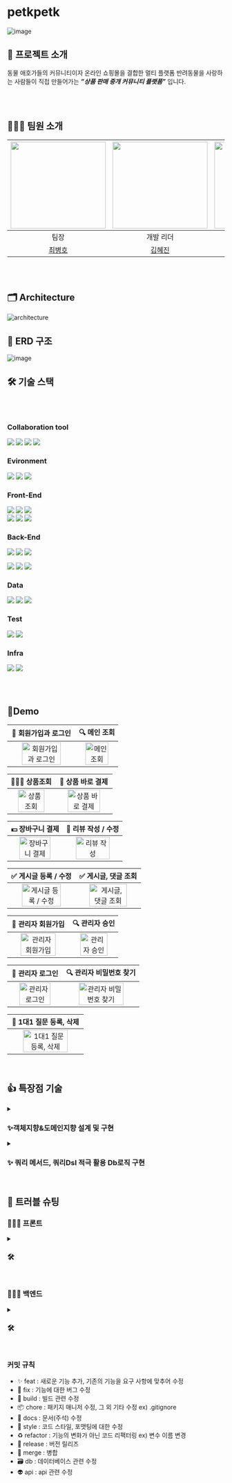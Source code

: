 # petkpetk

![image](https://github.com/10geukbok/petkpetk/assets/110523580/0655560e-a42d-47a7-9c98-2b4d0a9a6dff)

## 📎 프로젝트 소개
동물 애호가들의 커뮤니티이자	온라인 쇼핑몰을 결합한 멀티 플랫폼
반려동물을 사랑하는 사람들이 직접 만들어가는 ***”상품 판매 중개 커뮤니티 플랫폼”*** 입니다.


<br><br>
## 🧑‍🤝‍🧑 팀원 소개
| <img src = https://github.com/10geukbok/petkpetk/assets/110523580/10f82cea-b54b-412f-b3b0-8539b7c89498 width="220" height="200"> | <img src = https://github.com/10geukbok/petkpetk/assets/110523580/a3df8755-1820-4b9c-bf61-f12e3d51ac5e width="220" height="200"> | <img src = https://github.com/10geukbok/petkpetk/assets/110523580/f1012a67-2f37-4416-b518-4cce563c7eba width="220" height="200"> |  
|:------------------------------------------------------------------------------------------------------------------------------------------:|:-----------------------------------------------------------------------------------------------------------------------------------------:|:------------------------------------------------------------------------------------------------------------------------------------------:|
|                                                                 팀장                                                                 |                                                                 개발 리더                                                                 |                                                                  디자인 리더                                                                  |
|                                                     [최병호](https://github.com/renechoi)                                                     |                                                   [김혜진](https://github.com/hyejin0662)                                                    |                                                    [강예은](https://github.com/KangCuty)                                                     |

<br><br>

## 🗂️ Architecture
![architecture](https://github.com/10geukbok/petkpetk/assets/110523580/e16ec898-e71d-41d9-a503-f2427f075bda)


## 💾 ERD 구조
![image](https://github.com/10geukbok/petkpetk/assets/110523580/32983907-7282-4bb8-8b58-83c3b123dfed)


## 🛠️ 기술 스택

<br><br>

### Collaboration tool
<img src="https://img.shields.io/badge/Git-F05032?style=for-the-badge&logo=Git&logoColor=white"> <img src="https://img.shields.io/badge/notion-000000?style=for-the-badge&logo=notion&logoColor=white">
<img src="https://img.shields.io/badge/slack-4A154B?style=for-the-badge&logo=slack&logoColor=white">
<img src="https://img.shields.io/badge/GitHub-4A154B?style=for-the-badge&logo=GitHub&logoColor=white">
<br>

### Evironment
<img src="https://img.shields.io/badge/gradle-02303A?style=for-the-badge&logo=gradle&logoColor=white"> <img src="https://img.shields.io/badge/intellijidea-000000?style=for-the-badge&logo=intellijidea&logoColor=white"> <img src="https://img.shields.io/badge/visualstudiocode-007ACC?style=for-the-badge&logo=visualstudiocode&logoColor=white">
<br>


### Front-End
<img src="https://img.shields.io/badge/bootstrap-7952B3?style=for-the-badge&logo=bootstrap&logoColor=white"> <img src="https://img.shields.io/badge/thymeleaf-005F0F?style=for-the-badge&logo=thymeleaf&logoColor=white"> <img src="https://img.shields.io/badge/jquery-0769AD?style=for-the-badge&logo=jquery&logoColor=white"> 
<br>
<img src="https://img.shields.io/badge/html5-E34F26?style=for-the-badge&logo=html5&logoColor=white"> <img src="https://img.shields.io/badge/css-1572B6?style=for-the-badge&logo=css3&logoColor=white"> <img src="https://img.shields.io/badge/javascript-F7DF1E?style=for-the-badge&logo=javascript&logoColor=black">
<br>

### Back-End
<img src="https://img.shields.io/badge/java-007396?style=for-the-badge&logo=java&logoColor=white"> <img src="https://img.shields.io/badge/spring-6DB33F?style=for-the-badge&logo=spring&logoColor=white"> <img src="https://img.shields.io/badge/Spring boot-6DB33F?style=for-the-badge&logo=Spring boot&logoColor=black"> 
<br>

<img src="https://img.shields.io/badge/Spring Security-6DB33F?style=for-the-badge&logo=Spring Security&logoColor=black"> <img src="https://img.shields.io/badge/OAUTH2-EC1C24?style=for-the-badge&logo=Authy&logoColor=white"> <img src="https://img.shields.io/badge/redis-DC382D?style=for-the-badge&logo=redis&logoColor=white"> 
<br>







### Data
<img src="https://img.shields.io/badge/mysql-4479A1?style=for-the-badge&logo=mysql&logoColor=white"> <img src="https://img.shields.io/badge/Spring JPA-6DB33F?style=for-the-badge&logo=Spring JPA&logoColor=white"> <img src="https://img.shields.io/badge/querydsl-2599ED?style=for-the-badge&logo=querydsl&logoColor=white">
<br>

### Test
<img src="https://img.shields.io/badge/JUnit5-25A162?style=for-the-badge&logo=JUnit5&logoColor=white"> <img src="https://img.shields.io/badge/Mockito-008D62?style=for-the-badge&logo=Mockito&logoColor=white">
<br>

### Infra
 <img src="https://img.shields.io/badge/amazonaws-232F3E?style=for-the-badge&logo=amazonaws&logoColor=white"> <img src="https://img.shields.io/badge/GitHub Actions-2088FF?style=for-the-badge&logo=GitHub Actions&logoColor=white"></a> 


<br><br>

## 📱Demo
|                   🚀 회원가입과 로그인                  |                   🔍 메인 조회                  | 
| :----------------------------------------------------------: | :----------------------------------------------------------: | 
| <img src="https://github.com/10geukbok/petkpetk/assets/110523580/c03a371b-e99c-41c5-a9d4-81697f2ed2cd" alt="회원가입과 로그인" width=80%> | <img src="https://github.com/10geukbok/petkpetk/assets/110523580/b06fa9fa-37ed-4152-affb-e32b491b963b" alt="메인 조회" width=80%> | 

|                   🧑🏻‍💻 상품조회                  |                  🚀 상품 바로 결제                 | 
| :----------------------------------------------------------: | :----------------------------------------------------------: | 
| <img src="" alt="상품조회" width=80%> | <img src="https://github.com/10geukbok/petkpetk/assets/110523580/fdff50ef-562d-43bb-8744-969b0653e307" alt="상품 바로 결제" width=80%> | 

|                   💵 장바구니 결제              |                   📝 리뷰 작성 / 수정                | 
| :----------------------------------------------------------: | :----------------------------------------------------------: | 
| <img src="https://github.com/10geukbok/petkpetk/assets/110523580/9213dffc-56b8-42e6-9536-83b7525a37f9" alt="장바구니 결제" width=80%> | <img src="https://github.com/10geukbok/petkpetk/assets/110523580/4b3b01bb-e5fb-435e-a346-99aa7c5ceebb" alt="리뷰 작성" width=80%> | 


|                   ✅ 게시글 등록 / 수정                  |                  ✅ 게시글, 댓글 조회                 | 
| :----------------------------------------------------------: | :----------------------------------------------------------: | 
| <img src="" alt="게시글 등록 / 수정" width=80%> | <img src="https://github.com/10geukbok/petkpetk/assets/110523580/fa3acf24-44f8-4bc8-ac16-761778cc7590" alt="게시글, 댓글 조회" width=80%> | 


|                   🚀 관리자 회원가입                  |                   🔍 관리자 승인                  | 
| :----------------------------------------------------------: | :----------------------------------------------------------: | 
| <img src="" alt="관리자 회원가입" width=80%> | <img src="https://github.com/10geukbok/petkpetk/assets/110523580/e0809fae-2b45-4f0c-8e70-e8cdee259a82" alt="관리자 승인" width=80%> | 


|                   🚀 관리자 로그인                  |                   🔍 관리자 비밀번호 찾기                  | 
| :----------------------------------------------------------: | :----------------------------------------------------------: | 
| <img src="https://github.com/10geukbok/petkpetk/assets/110523580/cdb855b9-7ffc-4b8e-a9f6-0295e3e22eeb" alt="관리자 로그인" width=80%> | <img src="https://github.com/10geukbok/petkpetk/assets/110523580/133a96ea-6c61-4ee1-86d6-133d1328071c" alt="관리자 비밀번호 찾기" width=80%> | 

|                   🚀 1대1 질문 등록, 삭제                  |
| :----------------------------------------------------------: |
| <img src="https://github.com/10geukbok/petkpetk/assets/110523580/318bd0bd-4bc1-4802-a8bd-61f8d1b2b934" alt="1대1 질문 등록, 삭제" width=80%> |


<br/>


## 👍 특장점 기술 
<details>
<summary>
<h3>✨객체지향&도메인지향 설계 및 구현 </h3>
</summary>
<div markdown="1">

<!-- - 가독성 강화: 컴퓨터만 이해하는 코드가 아닌 사람도 쉽게 읽을 수 이는 코드 작성
    - 협업 지향
- 유지 보수성 용이: 수정이 필요한 부분을 빠르게 찾아 신속한 리팩토링 
    - 비즈니스 대응력 향상 
- 재사용성 강화: 겹치는 코드를 공동으로 사용해 불필요한 중복 방지
    - 개발 생산성 증가
- 테스트 용이: 스프링의 DI 원칙과 융합하여 쉬운 테스트 가능 
    - 코드의 안정성 증가 -->

    
    

- 하나의 메서드가 하나의 기능에 충실하도록 구현 (SRP)
   ![SRP](https://github.com/10geukbok/petkpetk/assets/110523580/6e0af18c-27c3-4150-8fea-ddb357375bcf)

    
- 객체 스스로 처리할 수 있는 부분에 대한 책임 부여 (캡슐화)
![캡슐화](https://github.com/10geukbok/petkpetk/assets/110523580/5129e5b7-df57-4670-bb6e-7cea48b1090f)

    
- 함수형 인터페이스와 람다식을 이용한 책임과 역할 분리 (OCP, ISP)
 ![OCP, ISP](https://github.com/10geukbok/petkpetk/assets/110523580/eedd5120-7199-48c7-9c46-3b9945d7b952)

    
- 스트림 API 적극 이용, if분기문과 for반복문 지양
![반복문 지양](https://github.com/10geukbok/petkpetk/assets/110523580/ca954f1f-41a1-4d6f-ad81-2f4801a489af)




</div>
</details>
  
<details>
<summary>
<h3>✨ 쿼리 메서드, 쿼리Dsl 적극 활용 Db로직 구현 </h3>
</summary>
<div markdown="1">
    
  - 쿼리 메서드를 활용한 가독성 좋고 유연한 쿼리 작성
![유연한 쿼리 작성](https://github.com/10geukbok/petkpetk/assets/110523580/993bd234-b04f-462d-a7bb-2f4bf7306f6b)


  - 쿼리 Dsl 활용한 동적 쿼리 작성 및 쿼리 최적화 
![쿼리 최적화1](https://github.com/10geukbok/petkpetk/assets/110523580/66f6865c-2302-45cd-bd90-1334e932ebe8)
![쿼리 최적화2](https://github.com/10geukbok/petkpetk/assets/110523580/21f6b9c0-b159-48db-b87f-8ad66303694d)
</div>
</details>

<!-- <details>
<summary>
<h3>✨ </h3>
</summary>
<div markdown="2">
  
  - 
</div>
</details> -->
  
<br/>

## 🚀 트러블 슈팅

### 🧑🏻‍💻 프론트
<details>
<summary>
<h3>🛠 </h3>
</summary>
<div markdown="5">

- **Problem**
    - 
- **Reason**
  - 
- **To Solve**
  - 
  -
    - 
</div>
</details>
<br>

### 🧑🏻‍💻 백엔드
<details>
<summary>
<h3>🛠 </h3>
</summary>
<div markdown="5">

- **Problem**
    - 
- **Reason**
  - 
- **To Solve**
  - 
  -
    - 
</div>
</details>
<br>

### 커밋 규칙

- ✨ feat : 새로운 기능 추가, 기존의 기능을 요구 사항에 맞추어 수정
- 🐛 fix : 기능에 대한 버그 수정
- 👷 build : 빌드 관련 수정
- 📦 chore : 패키지 매니저 수정, 그 외 기타 수정 ex) .gitignore
- 📝 docs : 문서(주석) 수정
- 🎨 style : 코드 스타일, 포맷팅에 대한 수정
- ♻️ refactor : 기능의 변화가 아닌 코드 리팩터링 ex) 변수 이름 변경
- 🔖 release : 버전 릴리즈
- 🔀 merge : 병합
- 🗃 db : 데이터베이스 관련 수정
- 👽 api : api 관련 수정


<br><br>
  


